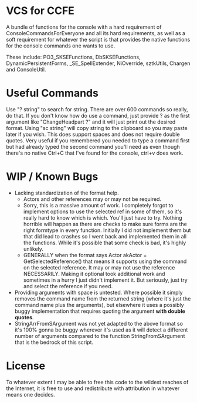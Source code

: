 VCS for CCFE
===
A bundle of functions for the console with a hard requirement of ConsoleCommandsForEveryone and all its hard requirements, as well as a soft requirement for whatever the script is that provides the native functions for the console commands one wants to use.

These include: PO3_SKSEFunctions, DbSKSEFunctions, DynamicPersistentForms, _SE_SpellExtender, NiOverride, sztkUtils, Chargen and ConsoleUtil.

Useful Commands
===
Use "? string" to search for string. There are over 600 commands so really, do that. If you don't know how do use a command, just provide ? as the first argument like "ChangeHeadpart ?" and it will just print out the desired format. 
Using "sc string" will copy string to the clipboard so you may paste later if you wish. This does support spaces and does not require double quotes. Very useful if you remembered you needed to type a command first but had already typed the second command you'll need as even though there's no native Ctrl+C that I've found for the console, ctrl+v does work.

WIP / Known Bugs
===
* Lacking standardization of the format help.
  *  Actors and other references may or may not be required.
    *  Sorry, this is a massive amount of work. I completely forgot to implement options to use the selected ref in some of them, so it's really hard to know which is which. You'll just have to try. Nothing horrible will happen as there are checks to make sure forms are the right formtype in every function. Initially I did not implement them but that did lead to crashes so I went back and implemented them in all the functions. While it's possible that some check is bad, it's highly unlikely.
  *  GENERALLY when the format says Actor akActor = GetSelectedReference() that means it supports using the command on the selected reference. It may or may not use the reference NECESSARILY. Making it optional took additional work and sometimes in a hurry I just didn't implement it. But seriously, just try and select the reference if you need.
* Providing arguments with space is untested. Where possible it simply removes the command name from the returned string (where it's just the command name plus the arguments), but elsewhere it uses a possibly buggy implementation that requires quoting the argument **with double quotes**.
* StringArrFromSArgument was not yet adapted to the above format so it's 100% gonna be buggy wherever it's used as it will detect a different number of arguments compared to the function StringFromSArgument that is the bedrock of this script.


License
===
To whatever extent I may be able to free this code to the wildest reaches of the Internet, it is free to use and redistribute with attribution in whatever means one decides.
